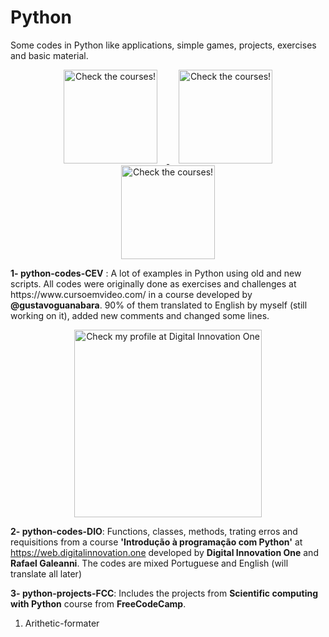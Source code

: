 # Python
Some codes in Python like applications, simple games, projects, exercises and basic material.
<p align="center">
 <a href ='www.cursoemvideo.com' target = '_blank' >
   <img src="https://www.cursoemvideo.com/wp-content/uploads/2019/09/Python3–Mundo1-300x300.png" width="150" title="Check the courses!" hspace = 15>
   <img src="https://www.cursoemvideo.com/wp-content/uploads/2019/09/Python3–Mundo2-300x300.png" width="150" title="Check the courses!" hspace = 15>
   <img src="https://www.cursoemvideo.com/wp-content/uploads/2019/09/Python3–Mundo2-300x300.png" width="150" title="Check the courses!" hspace = 15>
 </a>  
</p>
<strong>1- python-codes-CEV</strong> : A lot of examples in Python using old and new scripts. All codes were originally done as exercises and challenges at https://www.cursoemvideo.com/ in a course developed by <strong>@gustavoguanabara</strong>. 90% of them translated to English by myself (still working on it), added new comments and changed some lines.

<p align="center">
 <a href ='https://web.digitalinnovation.one/users/cristoferdefontes?tab=achievements' target = '_blank' > <img src="https://user-images.githubusercontent.com/75224625/110407783-3e48ad00-8063-11eb-85a2-3f177b13ed09.png" width="300" title="Check my profile at Digital Innovation One"></a>  
</p>



<strong>2- python-codes-DIO</strong>: Functions, classes, methods, trating erros and requisitions from a course <strong>'Introdução à programação com Python'</strong> at https://web.digitalinnovation.one developed by <strong>Digital Innovation One</strong> and <strong>Rafael Galeanni</strong>. The codes are mixed Portuguese and English (will translate all later)


<strong>3- python-projects-FCC</strong>: Includes the projects from <strong>Scientific computing with Python</strong> course from <strong>FreeCodeCamp</strong>.
<ol>
 <li>Arithetic-formater
